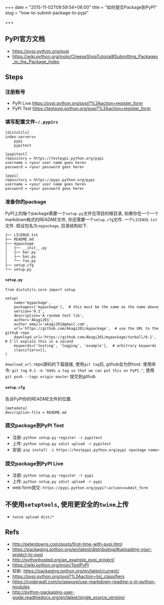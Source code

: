 +++
date = "2015-11-02T09:59:54+08:00"
title = "如何提交Package到PyPI"
slug = "how-to-submit-package-to-pypi"

+++

## PyPI官方文档
* <https://pypi.python.org/pypi>
* <https://wiki.python.org/moin/CheeseShopTutorial#Submitting_Packages_to_the_Package_Index>

## Steps
### 注册账号
* PyPI Live <https://pypi.python.org/pypi?%3Aaction=register_form>
* PyPI Test <https://testpypi.python.org/pypi?%3Aaction=register_form>

### 填写配置文件`~/.pypirc`

```
[distutils]
index-servers=
    pypi
    pypitest

[pypitest]
repository = https://testpypi.python.org/pypi
username = <your user name goes here>
password = <your password goes here>

[pypi]
repository = https://pypi.python.org/pypi
username = <your user name goes here>
password = <your password goes here>
```

### 准备你的package

PyPI上的每个package需要一个`setup.py`文件在项目的根目录, 如果你在一个一个markdown格式的README文件, 你还需要一个`setup.cfg`文件. 一个`LICENSE.txt`文件. 假设包名为:`mypackage`, 目录结构如下.

```
├── LICENSE.txt
├── README.md
├── mypackage
│   ├── __init__.py
│   ├── bar.py
│   ├── baz.py
│   └── foo.py
├── setup.cfg
└── setup.py
```

#### `setup.py`

```
from distutils.core import setup

setup(
    name='mypackage',
    packages=['mypackage'],  # this must be the same as the name above
    version='0.1',
    description='A random test lib',
    author='Akagi201',
    author_email='akagi201@gmail.com',
    url='https://github.com/Akagi201/mypackage',  # use the URL to the github repo
    download_url='https://github.com/Akagi201/mypackage/tarball/0.1',  # I'll explain this in a second
    keywords=['testing', 'logging', 'example'],  # arbitrary keywords
    classifiers=[],
)
```

`download_url`: repo源码的下载链接, 使用`git tag`后, github会为你host. 使用命令: `git tag 0.1 -m "Adds a tag so that we can put this on PyPI."`, 使用 `git push --tags origin master` 提交到github

#### `setup.cfg`

告诉PyPI你的README文件的位置.

```
[metadata]
description-file = README.md
```

### 提交package到PyPI Test
* 注册: `python setup.py register -r pypitest`
* 上传: `python setup.py sdist upload -r pypitest`
* 安装: `pip install -i https://testpypi.python.org/pypi <package name>`

### 提交package到PyPI Live
* 注册: `python setup.py register -r pypi`
* 上传: `python setup.py sdist upload -r pypi`
* web form提交: `https://pypi.python.org/pypi?:action=submit_form`

## 不使用`setuptools`, 使用更安全的`twine`上传
* `twine upload dist/*`

## Refs
* <http://peterdowns.com/posts/first-time-with-pypi.html>
* <https://packaging.python.org/en/latest/distributing/#uploading-your-project-to-pypi>
* <http://pythonhosted.org/an_example_pypi_project/>
* <https://wiki.python.org/moin/TestPyPI>
* 较新: <https://packaging.python.org/en/latest/current/>
* <https://pypi.python.org/pypi?%3Aaction=list_classifiers>
* <https://coderwall.com/p/qawuyq/use-markdown-readme-s-in-python-modules>
* <http://python-packaging-user-guide.readthedocs.org/en/latest/single_source_version/>
